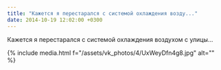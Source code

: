 ```yaml
---
title: "Кажется я перестарался с системой охлаждения возду..."
date: 2014-10-19 12:02:00 +0300
---
```


Кажется я перестарался с системой охлаждения воздухом с улицы...

{% include media.html f="/assets/vk_photos/4/UxWeyDfn4g8.jpg" alt="" %}
